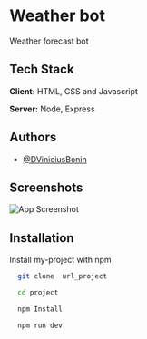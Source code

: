 # Weather bot

Weather forecast bot

## Tech Stack

**Client:** HTML, CSS and Javascript

**Server:** Node, Express

## Authors

- [@DViniciusBonin](https://github.com/DViniciusBonin)

## Screenshots

![App Screenshot](https://via.placeholder.com/468x300?text=App+Screenshot+Here)

## Installation

Install my-project with npm

```bash
  git clone  url_project

  cd project

  npm Install

  npm run dev
```
